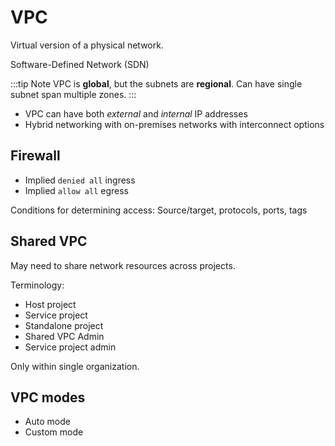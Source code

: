 # VPC

Virtual version of a physical network.

Software-Defined Network (SDN)

:::tip Note
VPC is **global**, but the subnets are **regional**. Can have single subnet span multiple zones.
:::

- VPC can have both _external_ and _internal_ IP addresses
- Hybrid networking with on-premises networks with interconnect options

## Firewall

- Implied `denied all` ingress
- Implied `allow all` egress

Conditions for determining access:
Source/target, protocols, ports, tags

## Shared VPC

May need to share network resources across projects.

Terminology:

- Host project
- Service project
- Standalone project
- Shared VPC Admin
- Service project admin

Only within single organization.

## VPC modes

- Auto mode
- Custom mode
